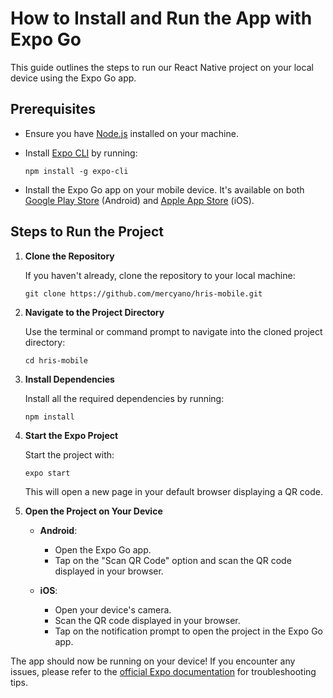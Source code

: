 How to Install and Run the App with Expo Go
=============================================

This guide outlines the steps to run our React Native project on your local device using the Expo Go app.

Prerequisites
-------------

*   Ensure you have [Node.js](https://nodejs.org/) installed on your machine.
    
*   Install [Expo CLI](https://docs.expo.dev/get-started/installation/) by running:
        
    `npm install -g expo-cli`
    
*   Install the Expo Go app on your mobile device. It's available on both [Google Play Store](https://play.google.com/store/apps/details?id=host.exp.exponent) (Android) and [Apple App Store](https://apps.apple.com/app/apple-store/id982107779) (iOS).
    

Steps to Run the Project
------------------------

1.  **Clone the Repository**
    
    If you haven't already, clone the repository to your local machine:
        
    `git clone https://github.com/mercyano/hris-mobile.git`
    
2.  **Navigate to the Project Directory**
    
    Use the terminal or command prompt to navigate into the cloned project directory:
        
    `cd hris-mobile`
    
3.  **Install Dependencies**
    
    Install all the required dependencies by running:
        
    `npm install`
    
4.  **Start the Expo Project**
    
    Start the project with:
        
    `expo start`
    
    This will open a new page in your default browser displaying a QR code.
    
5.  **Open the Project on Your Device**
    
    *   **Android**:
        
        *   Open the Expo Go app.
        *   Tap on the "Scan QR Code" option and scan the QR code displayed in your browser.
    *   **iOS**:
        
        *   Open your device's camera.
        *   Scan the QR code displayed in your browser.
        *   Tap on the notification prompt to open the project in the Expo Go app.

The app should now be running on your device! If you encounter any issues, please refer to the [official Expo documentation](https://docs.expo.dev/) for troubleshooting tips.
